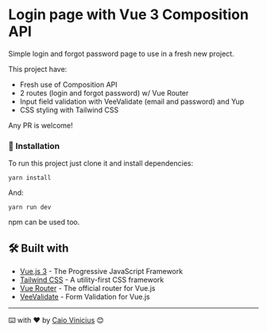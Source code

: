 # Login page with Vue 3 Composition API

Simple login and forgot password page to use in a fresh new project.

This project have:

- Fresh use of Composition API
- 2 routes (login and forgot password) w/ Vue Router
- Input field validation with VeeValidate (email and password) and Yup
- CSS styling with Tailwind CSS

Any PR is welcome!

### 🔧 Installation

To run this project just clone it and install dependencies:

```
yarn install
```

And:

```
yarn run dev
```

npm can be used too.

## 🛠️ Built with

* [Vue.js 3](https://vuejs.org/) - The Progressive JavaScript Framework
* [Tailwind CSS](https://tailwindcss.com/) - A utility-first CSS framework
* [Vue Router](https://router.vuejs.org/) - The official router for Vue.js
* [VeeValidate](https://vee-validate.logaretm.com/v4/) - Form Validation for Vue.js

---
⌨️ with ❤️ by [Caio Vinicius](https://www.linkedin.com/in/caio-2k/) 😊

